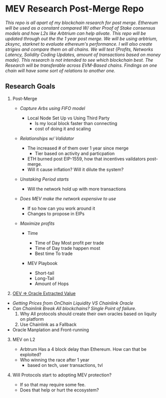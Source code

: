 # MEV Research Post-Merge Repo

_This repo is all apart of my blockchain research for post merge. Ethereum will be used as a constant  compared W/ other Proof of Stake consensus models and how L2s like Arbtrium can help alivate. This repo will be updated through out the the 1 year post merge. We will be using arbtrium, zksync, starknet to evaluate ethereum's performance. I will also create strigies and compare them on all chains. We will test {Profits, Networks Latency, Solidity Coding Updates, amount of transactions based on money made}. This research is not intended to see which blockchain best. The Research will be transferable across EVM-Based chains. Findings on one chain will have some sort of relations to another one._

## Research Goals
1. Post-Merge 
    - *Capture Arbs using FIFO model*
        - Local Node Set Up vs Using Third Party
            - Is my local block faster than connecting
            - cost of doing it and scaling

    - *Relationships w/ Validator*
        - The increased # of them over 1 year since merge
            - Tier based on activity and particpation
        - ETH burned post EIP-1559, how that incentives vaildators post-merge.
        -   Will it cause inflation? Will it dilute the system?

    - *Unstaking Period starts*
        - Will the network hold up with more transactions

    - *Does MEV make the network expensive to use*
        - If so how can you work around it 
        - Changes to propose in EIPs

    - *Maximize profits*
        - Time
            - Time of Day Most profit per trade
            - Time of Day trade happen most
            - Best time To trade

        - MEV Playbook
            - Short-tail
            - Long-Tail
            - Amount of Hops

2. [OEV => Oracle Extracted Value](https://medium.com/@nfett/on-oracle-extractable-value-f6c7a0d64af5)
  - *Getting Prices from OnChain Liquidity VS Chainlink Oracle*
  - *Can Chainlink Break All blockchains? Single Point of failure.*
    1. Why All protocols should create their own oracles based on liquity on platform
    2. Use Chainlink as a Fallback
- Oracle Manplation and Front-running

3. MEV on L2
    - Arbtrum Has a 4 block delay than Ethereum. How can that be exploited?
    - Who winning the race after 1 year
        - based on tech, user transactions, tvl

4. Will Protocols start to adopting MEV protection? 
    - If so that may require some fee.
    - Does that help or hurt the ecosystem?

